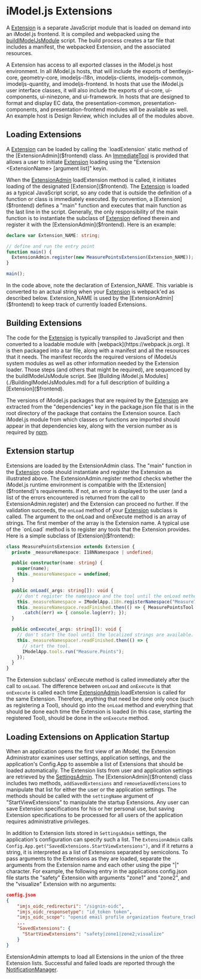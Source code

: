 # iModel.js Extensions

A [Extension]($frontend) is a separate JavaScript module that is loaded on demand into an iModel.js frontend.  It is compiled and webpacked using the [buildIModelJsModule](./BuildingIModelJsModules.md) script. The build process creates a tar file that includes a manifest, the webpacked Extension, and the associated resources.

A Extension has access to all exported classes in the iModel.js host environment. In all iModel.js hosts, that will include the exports of bentleyjs-core, geometry-core, imodeljs-i18n, imodeljs-clients, imodeljs-common, imodeljs-quantity, and imodeljs-frontend. In hosts that use the iModel.js user interface classes, it will also include the exports of ui-core, ui-components, ui-ninezone, and ui-framework. In hosts that are designed to format and display EC data, the presentation-common, presentation-components, and presentation-frontend modules will be available as well. An example host is Design Review, which includes all of the modules above.

## Loading Extensions

A [Extension]($frontend) can be loaded by calling the `loadExtension` static method of the [ExtensionAdmin]($frontend) class. An [ImmediateTool](./Tools.md#immediate-tools) is provided that allows a user to initiate [Extension]($frontend) loading using the "Extension \<ExtensionName\> [argument list]" keyin.

When the [ExtensionAdmin]($frontend) loadExtension method is called, it initiates loading of the designated [Extension]($frontend). The [Extension]($frontend) is loaded as a typical JavaScript script, so any code that is outside the definition of a function or class is immediately executed. By convention, a [Extension]($frontend) defines a "main" function and executes that main function as the last line in the script. Generally, the only responsibility of the main function is to instantiate the subclass of [Extension]($frontend) defined therein and register it with the [ExtensionAdmin]($frontend). Here is an example:

```ts
declare var Extension_NAME: string;

// define and run the entry point
function main() {
  ExtensionAdmin.register(new MeasurePointsExtension(Extension_NAME));
}

main();
```

In the code above, note the declaration of Extension_NAME. This variable is converted to an actual string when your [Extension]($frontend) is webpack'ed as described below. Extension_NAME is used by the [ExtensionAdmin]($frontend) to keep track of currently loaded Extensions.

## Building Extensions

The code for the [Extension]($frontend) is typically transpiled to JavaScript and then converted to a loadable module with [webpack](https://webpack.js.org). It is then packaged into a tar file, along with a manifest and all the resources that it needs. The manifest records the required versions of iModelJs system modules as well as other information needed by the Extension loader. Those steps (and others that might be required), are sequenced by the buildIModelJsModule script. See [Building iModel.js Modules](./BuildingIModelJsModules.md) for a full description of building a [Extension]($frontend).

The versions of iModel.js packages that are required by the [Extension]($frontend) are extracted from the "dependencies" key in the package.json file that is in the root directory of the package that contains the Extension source. Each iModel.js module from which classes or functions are imported should appear in that dependencies key, along with the version number as is required by [npm](https://docs.npmjs.org).

## Extension startup

Extensions are loaded by the ExtensionAdmin class. The "main" function in the [Extension]($frontend) code should instantiate and register the Extension as illustrated above. The ExtensionAdmin.register method checks whether the iModel.js runtime environment is compatible with the [Extension]($frontend)'s requirements. If not, an error is displayed to the user (and a list of the errors encountered is returned from the call to ExtensionAdmin.register) and the Extension can proceed no further. If the validation succeeds, the `onLoad` method of your [Extension]($frontend) subclass is called. The argument to the onLoad and onExecute method is an array of strings. The first member of the array is the Extension name. A typical use of the `onLoad` method is to register any tools that the Extension provides. Here is a simple subclass of [Extension]($frontend):

```ts
class MeasurePointsExtension extends Extension {
  private _measureNamespace: I18NNamespace | undefined;

  public constructor(name: string) {
    super(name);
    this._measureNamespace = undefined;
  }

  public onLoad(_args: string[]): void {
    // don't register the namespace and the tool until the onLoad method. That's called after we know the versions of the modules required are good.
    this._measureNamespace = IModelApp.i18n.registerNamespace("MeasureTool");
    this._measureNamespace.readFinished.then(() => { MeasurePointsTool.register(this._measureNamespace); })
      .catch((err) => { console.log(err); });
  }

  public onExecute(_args: string[]): void {
    // don't start the tool until the localized strings are available.
    this._measureNamespace!.readFinished.then(() => {
      // start the tool.
      IModelApp.tools.run("Measure.Points");
    });
  }
}
```

The Extension subclass' onExecute method is called immediately after the call to `onLoad`. The difference between `onLoad` and `onExecute` is that `onExecute` is called each time [ExtensionAdmin]($frontend).loadExtension is called for the same Extension. Therefore, anything that need be done only once (such as registering a Tool), should go into the `onLoad` method and everything that should be done each time the Extension is loaded (in this case, starting the registered Tool), should be done in the `onExecute` method.

## Loading Extensions on Application Startup

When an application opens the first view of an iModel, the Extension Administrator examines user settings, application settings, and the application's Config.App to assemble a list of Extensions that should be loaded automatically. The Extension lists from user and application settings are retrieved by the [SettingsAdmin]($client). The [ExtensionAdmin]($frontend) class includes two methods, ```addSavedExtensions``` and ```removeSavedExtensions``` to manipulate that list for either the user or the application settings. The methods should be called with the ```settingName``` argument of "StartViewExtensions" to manipulate the startup Extensions. Any user can save Extension specifications for his or her personal use, but saving Extension specifications to be processed for all users of the application requires administrative privileges.

In addition to Extension lists stored in ```SettingsAdmin``` settings, the application's configuration can specify such a list. The ```ExtensionAdmin``` calls ```Config.App.get("SavedExtensions.StartViewExtensions")```, and if it returns a string, it is interpreted as a list of Extensions separated by semicolons. To pass arguments  to the Extensions as they are loaded, separate the arguments from the Extension name and each other using the pipe "|" character. For example, the following entry in the applications config.json file starts the "safety" Extension with arguments "zone1" and "zone2", and the "visualize" Extension with no arguments:

```json
config.json
{
    "imjs_oidc_redirecturi": "/signin-oidc",
    "imjs_oidc_responsetype": "id_token token",
    "imjs_oidc_scope": "openid email profile organization feature_tracking imodelhub context-registry-service imodeljs-router reality-data:read product-settings-service",
    ...
    "SavedExtensions": {
      "StartViewExtensions": "safety|zone1|zone2;visualize"
    }
}
```

ExtensionAdmin attempts to load all Extensions in the union of the three Extension lists. Successful and failed loads are reported through the [NotificationManager]($frontend).
